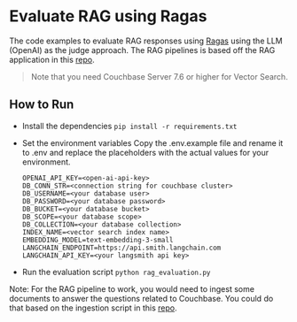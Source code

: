 # Evaluate RAG using Ragas

The code examples to evaluate RAG responses using [Ragas](https://ragas.io/) using the LLM (OpenAI) as the judge approach. The RAG pipelines is based off the RAG application in this [repo](https://github.com/couchbase-examples/qa-bot-demo).

> Note that you need Couchbase Server 7.6 or higher for Vector Search.

## How to Run

- Install the dependencies
  `pip install -r requirements.txt`
- Set the environment variables
  Copy the .env.example file and rename it to .env and replace the placeholders with the actual values for your environment.

  ```
  OPENAI_API_KEY=<open-ai-api-key>
  DB_CONN_STR=<connection string for couchbase cluster>
  DB_USERNAME=<your database user>
  DB_PASSWORD=<your database password>
  DB_BUCKET=<your database bucket>
  DB_SCOPE=<your database scope>
  DB_COLLECTION=<your database collection>
  INDEX_NAME=<vector search index name>
  EMBEDDING_MODEL=text-embedding-3-small
  LANGCHAIN_ENDPOINT=https://api.smith.langchain.com
  LANGCHAIN_API_KEY=<your langsmith api key>
  ```

- Run the evaluation script
  `python rag_evaluation.py`

Note: For the RAG pipeline to work, you would need to ingest some documents to answer the questions related to Couchbase. You could do that based on the ingestion script in this [repo](https://github.com/couchbase-examples/qa-bot-demo).
